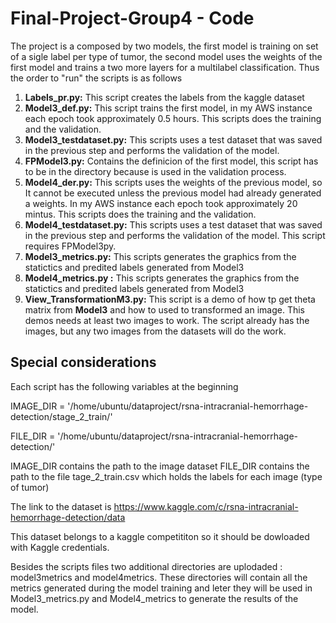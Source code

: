 # Final-Project-Group4 - Code

The project is a composed by two models, the first model is training on set of a sigle label per type of tumor, the second model uses the weights of the first model and trains a two more layers for a multilabel classification. Thus the order to "run" the scripts is as follows

1. **Labels_pr.py:** This script creates the labels from the kaggle dataset
2. **Model3_def.py:** This script trains the first model, in my AWS instance each epoch took approximately 0.5 hours. This scripts does the training and the validation.
3. **Model3_testdataset.py:** This scripts uses a test dataset that was saved in the previous step and performs the validation of the model.
4. **FPModel3.py:** Contains the definicion of the first model, this script has to be in the directory because is used in the validation process.
5. **Model4_der.py:** This scripts uses the weights of the previous model, so It cannot be executed unless the previous model had already generated a weights. In my AWS instance each epoch took approximately 20 mintus. This scripts does the training and the validation.
6. **Model4_testdataset.py:** This scripts uses a test dataset that was saved in the previous step and performs the validation of the model. This script requires FPModel3py.
7. **Model3_metrics.py:** This scripts generates the graphics from the statictics and predited labels generated from Model3
8. **Model4_metrics.py :** This scripts generates the graphics from the statictics and predited labels generated from Model3
9. **View_TransformationM3.py:** This script is a demo of how tp get theta matrix from **Model3** and how to used to transformed an image. This demos needs at least two images to work. The script already has the images, but any two images from the datasets will do the work.

## Special considerations

Each script has the following variables at the beginning 

IMAGE_DIR = '/home/ubuntu/dataproject/rsna-intracranial-hemorrhage-detection/stage_2_train/'

FILE_DIR = '/home/ubuntu/dataproject/rsna-intracranial-hemorrhage-detection/'

IMAGE_DIR contains the path to the image dataset
FILE_DIR contains the path to the file tage_2_train.csv  which holds the labels for each image (type of tumor)

The link to the dataset is 
https://www.kaggle.com/c/rsna-intracranial-hemorrhage-detection/data

This dataset belongs to a kaggle competititon so it should be dowloaded with Kaggle credentials.

Besides the scripts files two additional directories are uplodaded : model3metrics and model4metrics. These directories will contain all the metrics generated during the model training and leter they will be used in Model3_metrics.py and Model4_metrics to generate the results of the model.



